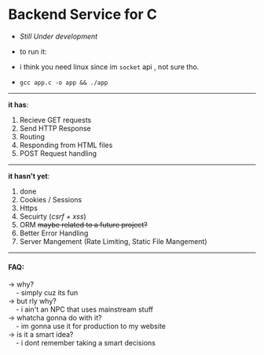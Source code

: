 # Backend Service for C 
- *Still Under development*

- to run it:
- i think you need linux since im `socket` api , not sure tho.
- `gcc app.c -o app && ./app`
----------
**it has**:
1. Recieve GET requests
2. Send HTTP Response 
3. Routing
4. Responding from HTML files 
5. POST Request handling

----------
**it hasn't yet**:
1. done
2. Cookies / Sessions
3. Https
4. Secuirty (*csrf + xss*)
5. ORM ~~maybe related to a future project?~~
6. Better Error Handling
7. Server Mangement (Rate Limiting, Static File Mangement) 

----------
#### FAQ: 
-> why?  
&nbsp;&nbsp;&nbsp;&nbsp;- simply cuz its fun  
-> but rly why?  
&nbsp;&nbsp;&nbsp;&nbsp;- i ain't an NPC that uses mainstream stuff  
-> whatcha gonna do with it?  
&nbsp;&nbsp;&nbsp;&nbsp;- im gonna use it for production to my website  
-> is it a smart idea?  
&nbsp;&nbsp;&nbsp;&nbsp;- i dont remember taking a smart decisions  

